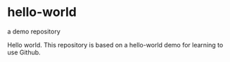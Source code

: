 # hello-world
a demo repository

Hello world. This repository is based on a hello-world demo for learning to use Github.

